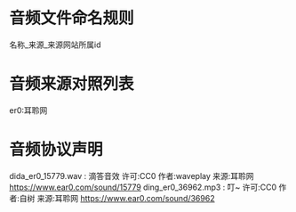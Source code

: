 # 音频文件命名规则

名称_来源_来源网站所属id

# 音频来源对照列表

er0:耳聆网

# 音频协议声明

dida_er0_15779.wav : 滴答音效 许可:CC0 作者:waveplay 来源:耳聆网 https://www.ear0.com/sound/15779
ding_er0_36962.mp3 : 叮~ 许可:CC0 作者:自树 来源:耳聆网 https://www.ear0.com/sound/36962
